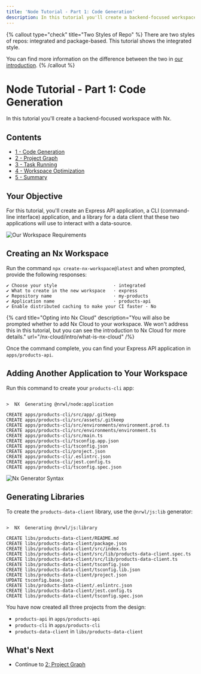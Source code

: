 ```yaml
---
title: 'Node Tutorial - Part 1: Code Generation'
description: In this tutorial you'll create a backend-focused workspace with Nx.
---
```


{% callout type="check" title="Two Styles of Repo" %}
There are two styles of repos: integrated and package-based. This tutorial shows the integrated style.

You can find more information on the difference between the two in [our introduction](/getting-started/intro).
{% /callout %}

# Node Tutorial - Part 1: Code Generation

In this tutorial you'll create a backend-focused workspace with Nx.

## Contents

- [1 - Code Generation](/node-tutorial/1-code-generation)
- [2 - Project Graph](/node-tutorial/2-project-graph)
- [3 - Task Running](/node-tutorial/3-task-running)
- [4 - Workspace Optimization](/node-tutorial/4-workspace-optimization)
- [5 - Summary](/node-tutorial/5-summary)

## Your Objective

For this tutorial, you'll create an Express API application, a CLI (command-line interface) application, and a library for a data client that these two applications will use to interact with a data-source.

![Our Workspace Requirements](/shared/node-tutorial/requirements-diagram.svg)

## Creating an Nx Workspace

Run the command `npx create-nx-workspace@latest` and when prompted, provide the following responses:

```{% command="npx create-nx-workspace@latest" path="~" %}
✔ Choose your style                     · integrated
✔ What to create in the new workspace   · express
✔ Repository name                       · my-products
✔ Application name                      · products-api
✔ Enable distributed caching to make your CI faster · No
```

{% card title="Opting into Nx Cloud" description="You will also be prompted whether to add Nx Cloud to your workspace. We won't address this in this tutorial, but you can see the introduction to Nx Cloud for more details." url="/nx-cloud/intro/what-is-nx-cloud" /%}

Once the command complete, you can find your Express API application in `apps/products-api`.

## Adding Another Application to Your Workspace

Run this command to create your `products-cli` app:

```{% command="npx nx g @nrwl/node:app products-cli" path="~/my-products" %}

>  NX  Generating @nrwl/node:application

CREATE apps/products-cli/src/app/.gitkeep
CREATE apps/products-cli/src/assets/.gitkeep
CREATE apps/products-cli/src/environments/environment.prod.ts
CREATE apps/products-cli/src/environments/environment.ts
CREATE apps/products-cli/src/main.ts
CREATE apps/products-cli/tsconfig.app.json
CREATE apps/products-cli/tsconfig.json
CREATE apps/products-cli/project.json
CREATE apps/products-cli/.eslintrc.json
CREATE apps/products-cli/jest.config.ts
CREATE apps/products-cli/tsconfig.spec.json
```

![Nx Generator Syntax](/shared/node-tutorial/generator-syntax.svg)

## Generating Libraries

To create the `products-data-client` library, use the `@nrwl/js:lib` generator:

```{% command="npx nx g @nrwl/js:lib products-data-client" path="~/my-products" %}

>  NX  Generating @nrwl/js:library

CREATE libs/products-data-client/README.md
CREATE libs/products-data-client/package.json
CREATE libs/products-data-client/src/index.ts
CREATE libs/products-data-client/src/lib/products-data-client.spec.ts
CREATE libs/products-data-client/src/lib/products-data-client.ts
CREATE libs/products-data-client/tsconfig.json
CREATE libs/products-data-client/tsconfig.lib.json
CREATE libs/products-data-client/project.json
UPDATE tsconfig.base.json
CREATE libs/products-data-client/.eslintrc.json
CREATE libs/products-data-client/jest.config.ts
CREATE libs/products-data-client/tsconfig.spec.json
```

You have now created all three projects from the design:

- `products-api` in `apps/products-api`
- `products-cli` in `apps/products-cli`
- `products-data-client` in `libs/products-data-client`

## What's Next

- Continue to [2: Project Graph](/node-tutorial/2-project-graph)
